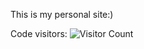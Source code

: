 This is my personal site:)



Code visitors:
![Visitor Count](https://profile-counter.glitch.me/okpeach/count.svg)
